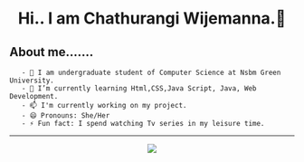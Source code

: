 ###   <h1 align="center">Hi.. I am Chathurangi Wijemanna.👋</h1>                                                      
<b><h2> About me.......</b></h2>

       - 🏫 I am undergraduate student of Computer Science at Nsbm Green University.
       - 🌱 I’m currently learning Html,CSS,Java Script, Java, Web Development. 
       - 📫 I'm currently working on my project.
       - 😄 Pronouns: She/Her
       - ⚡ Fun fact: I spend watching Tv series in my leisure time.

 <hr>
  <p align="center">
 <img src="https://github-readme-stats.vercel.app/api?username=Chathurangiw&&show_icons=true&title_color=ffffff&icon_color=#3498DB&text_color=daf7dc&bg_color=151515"
<br>
</hr>
